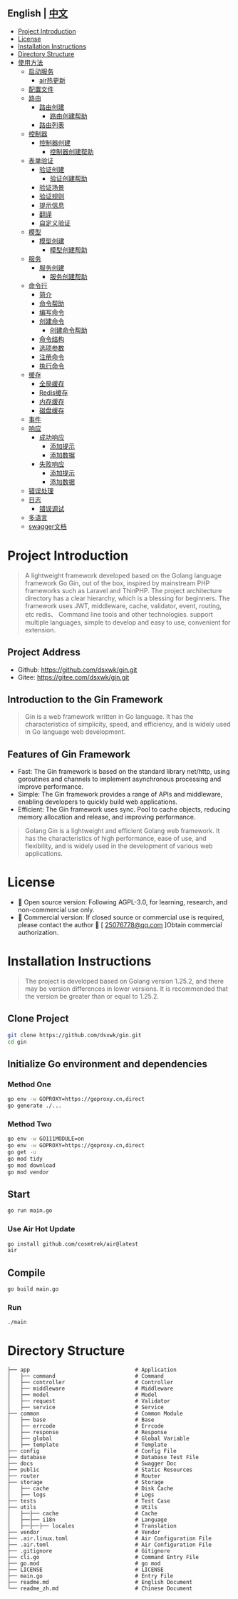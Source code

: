 ## English | [中文](readme_zh.md)

- [Project Introduction](#Project-Introduction)
- [License](#License)
- [Installation Instructions](#Installation-Instructions)
- [Directory Structure](#Directory-Structure)
- [使用方法](#使用方法)
  - [启动服务](#启动服务)
    - [air热更新](#air热更新)
  - [配置文件](#配置文件)
  - [路由](#路由)
    - [路由创建](#路由创建)
      - [路由创建帮助](#路由创建帮助)
    - [路由列表](#路由列表)
  - [控制器](#控制器)
    - [控制器创建](#控制器创建)
      - [控制器创建帮助](#控制器创建帮助)
  - [表单验证](#表单验证)
    - [验证创建](#验证创建)
      - [验证创建帮助](#验证创建帮助)
    - [验证场景](#验证场景)
    - [验证规则](#验证规则)
    - [提示信息](#提示信息)
    - [翻译](#翻译)
    - [自定义验证](#自定义验证)
  - [模型](#模型)
    - [模型创建](#模型创建)
      - [模型创建帮助](#模型创建帮助)
  - [服务](#服务)
    - [服务创建](#服务创建)
      - [服务创建帮助](#服务创建帮助)
  - [命令行](#命令行)
    - [简介](#简介)
    - [命令帮助](#命令帮助)
    - [编写命令](#编写命令)
    - [创建命令](#创建命令)
      - [创建命令帮助](#创建命令帮助)
    - [命令结构](#命令结构)
    - [选项参数](#选项参数)
    - [注册命令](#注册命令)
    - [执行命令](#执行命令)
  - [缓存](#缓存)
    - [全局缓存](#全局缓存)
    - [Redis缓存](#Redis缓存)
    - [内存缓存](#内存缓存)
    - [磁盘缓存](#磁盘缓存)
  - [事件](#事件)
  - [响应](#响应)
    - [成功响应](#成功响应)
      - [添加提示](#添加提示)
      - [添加数据](#添加数据)
    - [失败响应](#失败响应)
      - [添加提示](#添加提示)
      - [添加数据](#添加数据)
  - [错误处理](#错误处理)
  - [日志](#日志)
    - [错误调试](#错误调试)
  - [多语言](#多语言)
  - [swagger文档](#swagger文档)

# Project Introduction
> A lightweight framework developed based on the Golang language framework Go Gin, out of the box, inspired by mainstream PHP frameworks such as Laravel and ThinPHP. The project architecture directory has a clear hierarchy, which is a blessing for beginners. The framework uses JWT, middleware, cache, validator, event, routing, etc redis、 Command line tools and other technologies. support multiple languages, simple to develop and easy to use, convenient for extension.
## Project Address
- Github: https://github.com/dsxwk/gin.git
- Gitee: https://gitee.com/dsxwk/gin.git

## Introduction to the Gin Framework
> Gin is a web framework written in Go language. It has the characteristics of simplicity, speed, and efficiency, and is widely used in Go language web development.

## Features of Gin Framework
- Fast: The Gin framework is based on the standard library net/http, using goroutines and channels to implement asynchronous processing and improve performance.
- Simple: The Gin framework provides a range of APIs and middleware, enabling developers to quickly build web applications.
- Efficient: The Gin framework uses sync. Pool to cache objects, reducing memory allocation and release, and improving performance.
> Golang Gin is a lightweight and efficient Golang web framework. It has the characteristics of high performance, ease of use, and flexibility, and is widely used in the development of various web applications.

# License
- 📘 Open source version: Following AGPL-3.0, for learning, research, and non-commercial use only.
- 💼 Commercial version: If closed source or commercial use is required, please contact the author 📧   [ 25076778@qq.com ]Obtain commercial authorization.

# Installation Instructions
> The project is developed based on Golang version 1.25.2, and there may be version differences in lower versions. It is recommended that the version be greater than or equal to 1.25.2.
## Clone Project
```bash
git clone https://github.com/dsxwk/gin.git
cd gin
```
## Initialize Go environment and dependencies
### Method One
```bash
go env -w GOPROXY=https://goproxy.cn,direct
go generate ./...
```
### Method Two
```bash
go env -w GO111MODULE=on
go env -w GOPROXY=https://goproxy.cn,direct
go get -u
go mod tidy
go mod download
go mod vendor
```
## Start
```bash
go run main.go
```
### Use Air Hot Update
```bash
go install github.com/cosmtrek/air@latest
air
```

## Compile
```bash
go build main.go
```
### Run
```bash
./main
```

# Directory Structure
```
├── app                                 # Application
│   ├── command                         # Command
│   ├── controller                      # Controller
│   ├── middleware                      # Middleware
│   ├── model                           # Model
│   ├── request                         # Validator
│   ├── service                         # Service
├── common                              # Common Module
│   ├── base                            # Base
│   ├── errcode                         # Errcode
│   ├── response                        # Response
│   ├── global                          # Global Variable
│   ├── template                        # Template
├── config                              # Config File
├── database                            # Database Test File 
├── docs                                # Swagger Doc
├── public                              # Static Resources
├── router                              # Router
├── storage                             # Storage
│   ├── cache                           # Disk Cache
│   ├── logs                            # Logs
├── tests                               # Test Case
├── utils                               # Utils
│   ├──├── cache                        # Cache
│   ├──├── i18n                         # Language
│   ├──├──├── locales                   # Translation
├── vendor                              # Vendor
├── .air.linux.toml                     # Air Configuration File
├── .air.toml                           # Air Configuration File
├── .gitignore                          # Gitignore
├── cli.go                              # Command Entry File
├── go.mod                              # go mod
├── LICENSE                             # LICENSE
├── main.go                             # Entry File
├── readme.md                           # English Document
└── readme_zh.md                        # Chinese Document
```
